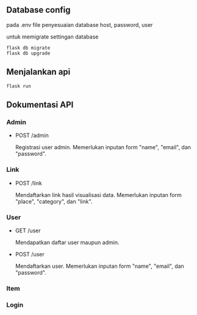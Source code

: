 ## Database config
pada .env file penyesuaian database host, password, user

untuk memigrate settingan database

```
flask db migrate
flask db upgrade
```

## Menjalankan api
```
flask run
```

## Dokumentasi API

### Admin
- POST /admin

  Registrasi user admin. Memerlukan inputan form "name", "email", dan "password".

### Link
- POST /link

  Mendaftarkan link hasil visualisasi data. Memerlukan inputan form "place", "category", dan "link".

### User
- GET /user

  Mendapatkan daftar user maupun admin.

- POST /user

  Mendaftarkan user. Memerlukan inputan form "name", "email", dan "password".

### Item

### Login